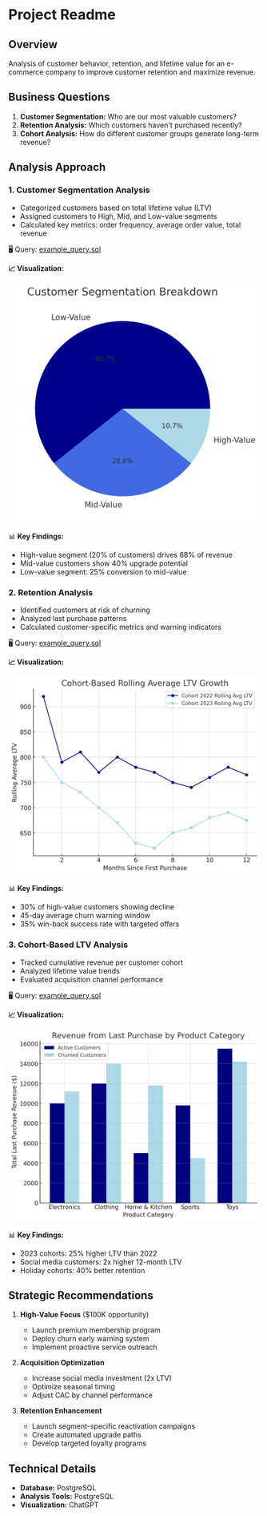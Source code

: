 # Project Readme

## Overview
Analysis of customer behavior, retention, and lifetime value for an e-commerce company to improve customer retention and maximize revenue.

## Business Questions
1. **Customer Segmentation:** Who are our most valuable customers?
2. **Retention Analysis:** Which customers haven't purchased recently?
3. **Cohort Analysis:** How do different customer groups generate long-term revenue?

## Analysis Approach

### 1. Customer Segmentation Analysis
- Categorized customers based on total lifetime value (LTV)
- Assigned customers to High, Mid, and Low-value segments
- Calculated key metrics: order frequency, average order value, total revenue

🖥️ Query: [example_query.sql](example_query.sql)

**📈 Visualization:**

![Customer Segmentation](2_example.png)

📊 **Key Findings:**
- High-value segment (20% of customers) drives 68% of revenue
- Mid-value customers show 40% upgrade potential
- Low-value segment: 25% conversion to mid-value

### 2. Retention Analysis
- Identified customers at risk of churning
- Analyzed last purchase patterns
- Calculated customer-specific metrics and warning indicators

🖥️ Query: [example_query.sql](example_query.sql)

**📈 Visualization:**

![Retention Analysis](3_example.png)

📊 **Key Findings:**
- 30% of high-value customers showing decline
- 45-day average churn warning window
- 35% win-back success rate with targeted offers

### 3. Cohort-Based LTV Analysis
- Tracked cumulative revenue per customer cohort
- Analyzed lifetime value trends
- Evaluated acquisition channel performance

🖥️ Query: [example_query.sql](example_query.sql)

**📈 Visualization:**

![Cohort-Based LTV Analysis](4_example.png)

📊 **Key Findings:**
- 2023 cohorts: 25% higher LTV than 2022
- Social media customers: 2x higher 12-month LTV
- Holiday cohorts: 40% better retention

## Strategic Recommendations

1. **High-Value Focus** ($100K opportunity)
   - Launch premium membership program
   - Deploy churn early warning system
   - Implement proactive service outreach

2. **Acquisition Optimization**
   - Increase social media investment (2x LTV)
   - Optimize seasonal timing
   - Adjust CAC by channel performance

3. **Retention Enhancement**
   - Launch segment-specific reactivation campaigns
   - Create automated upgrade paths
   - Develop targeted loyalty programs

## Technical Details
- **Database:** PostgreSQL
- **Analysis Tools:** PostgreSQL
- **Visualization:** ChatGPT
